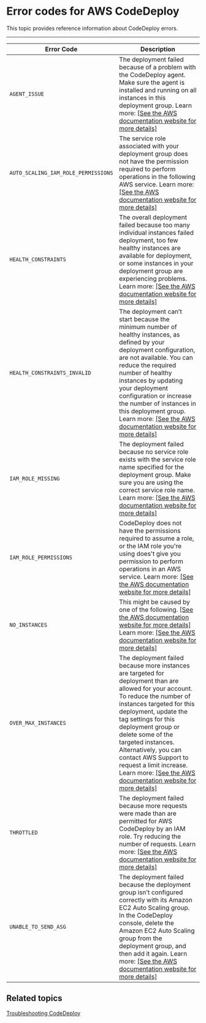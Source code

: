 # Error codes for AWS CodeDeploy<a name="error-codes"></a>

This topic provides reference information about CodeDeploy errors\.


****  

| Error Code | Description | 
| --- | --- | 
| `AGENT_ISSUE` |  The deployment failed because of a problem with the CodeDeploy agent\. Make sure the agent is installed and running on all instances in this deployment group\. Learn more: [\[See the AWS documentation website for more details\]](http://docs.aws.amazon.com/codedeploy/latest/userguide/error-codes.html)  | 
| `AUTO_SCALING_IAM_ROLE_PERMISSIONS` |  The service role associated with your deployment group does not have the permission required to perform operations in the following AWS service\. Learn more: [\[See the AWS documentation website for more details\]](http://docs.aws.amazon.com/codedeploy/latest/userguide/error-codes.html)  | 
| `HEALTH_CONSTRAINTS` |  The overall deployment failed because too many individual instances failed deployment, too few healthy instances are available for deployment, or some instances in your deployment group are experiencing problems\. Learn more: [\[See the AWS documentation website for more details\]](http://docs.aws.amazon.com/codedeploy/latest/userguide/error-codes.html)  | 
| `HEALTH_CONSTRAINTS_INVALID` |  The deployment can’t start because the minimum number of healthy instances, as defined by your deployment configuration, are not available\. You can reduce the required number of healthy instances by updating your deployment configuration or increase the number of instances in this deployment group\.  Learn more: [\[See the AWS documentation website for more details\]](http://docs.aws.amazon.com/codedeploy/latest/userguide/error-codes.html)  | 
| `IAM_ROLE_MISSING` |  The deployment failed because no service role exists with the service role name specified for the deployment group\. Make sure you are using the correct service role name\.  Learn more: [\[See the AWS documentation website for more details\]](http://docs.aws.amazon.com/codedeploy/latest/userguide/error-codes.html)  | 
| `IAM_ROLE_PERMISSIONS` |  CodeDeploy does not have the permissions required to assume a role, or the IAM role you're using does't give you permission to perform operations in an AWS service\. Learn more: [\[See the AWS documentation website for more details\]](http://docs.aws.amazon.com/codedeploy/latest/userguide/error-codes.html)  | 
| `NO_INSTANCES` |   This might be caused by one of the following\.  [\[See the AWS documentation website for more details\]](http://docs.aws.amazon.com/codedeploy/latest/userguide/error-codes.html) Learn more: [\[See the AWS documentation website for more details\]](http://docs.aws.amazon.com/codedeploy/latest/userguide/error-codes.html)  | 
| `OVER_MAX_INSTANCES` |  The deployment failed because more instances are targeted for deployment than are allowed for your account\. To reduce the number of instances targeted for this deployment, update the tag settings for this deployment group or delete some of the targeted instances\. Alternatively, you can contact AWS Support to request a limit increase\. Learn more: [\[See the AWS documentation website for more details\]](http://docs.aws.amazon.com/codedeploy/latest/userguide/error-codes.html)  | 
| `THROTTLED` |  The deployment failed because more requests were made than are permitted for AWS CodeDeploy by an IAM role\. Try reducing the number of requests\. Learn more:  [\[See the AWS documentation website for more details\]](http://docs.aws.amazon.com/codedeploy/latest/userguide/error-codes.html)  | 
| `UNABLE_TO_SEND_ASG` |  The deployment failed because the deployment group isn’t configured correctly with its Amazon EC2 Auto Scaling group\. In the CodeDeploy console, delete the Amazon EC2 Auto Scaling group from the deployment group, and then add it again\. Learn more: [\[See the AWS documentation website for more details\]](http://docs.aws.amazon.com/codedeploy/latest/userguide/error-codes.html)  | 

## Related topics<a name="error-codes-related-topics"></a>

[Troubleshooting CodeDeploy](troubleshooting.md)